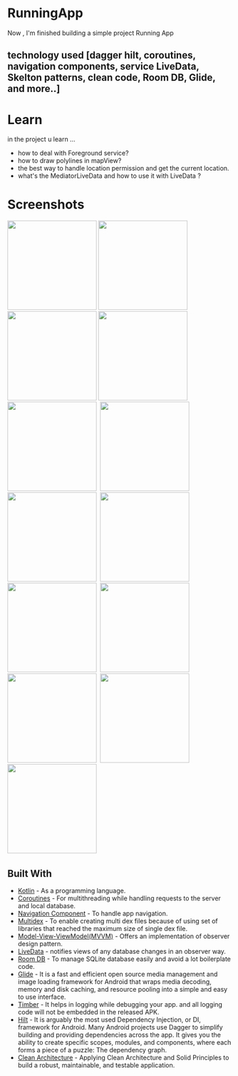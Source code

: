 # RunningApp
Now , I'm finished building a simple project Running App
##  technology used [dagger hilt, coroutines, navigation components, service LiveData, Skelton patterns, clean code, Room DB, Glide, and more..]

#  Learn
 in the project u learn ...
- how to deal with Foreground service?
- how to draw polylines in mapView?
- the best way to handle location permission and get the current location.
- what's the MediatorLiveData and how to use it with LiveData ?
# Screenshots

<img src="https://user-images.githubusercontent.com/67482991/138246356-b08980b4-33e0-4590-a846-d27a8b1483c5.png" width="200">&nbsp;<img src="(https://user-images.githubusercontent.com/67482991/138246384-e8cb1de9-1c58-4384-9058-bd6c62feae00.png" width="200">&nbsp;<img src="(https://user-images.githubusercontent.com/67482991/138246410-0532b286-51ed-46e2-a6c5-59862bd1b991.png" width="200">
<img src="https://user-images.githubusercontent.com/67482991/138246421-0c878c35-a788-419e-a3a5-71269aacacd9.png" width="200">&nbsp;
<img src="https://user-images.githubusercontent.com/67482991/138246425-ef744a8c-d3cd-4a8d-a82d-574d72954121.png" width="200">&nbsp;
<img src="https://user-images.githubusercontent.com/67482991/138246439-8d18f195-2bc7-42af-9301-605bf8704eb8.png" width="200">&nbsp;
<img src="https://user-images.githubusercontent.com/67482991/138246450-9679cc2c-1071-47bd-90fa-696b4c118103.png" width="200">&nbsp;
<img src="https://user-images.githubusercontent.com/67482991/138246484-41ae6f34-35ea-4061-836a-4df4b20a8657.png" width="200">&nbsp;
<img src="https://user-images.githubusercontent.com/67482991/138246498-147e176a-a6cb-4e95-b9d5-f5c605e0c6fb.png" width="200">&nbsp;
<img src="https://user-images.githubusercontent.com/67482991/138246510-a70a1227-7df6-4335-91c6-84fcfe251818.png" width="200">&nbsp;
<img src="https://user-images.githubusercontent.com/67482991/138246529-02b9e93b-64ff-42bd-a3af-4e9545fb636a.png" width="200">&nbsp;
<img src="https://user-images.githubusercontent.com/67482991/138246545-f373cb38-a089-4ccd-b248-6b7e14d2ef93.png" width="200">&nbsp;
<img src="https://user-images.githubusercontent.com/67482991/138246556-596a09cf-246a-4279-a831-49fb99a412fc.png" width="200">&nbsp;
## Built With

* [Kotlin](https://kotlinlang.org) - As a programming language.
* [Coroutines](https://developer.android.com/kotlin/coroutines) - For multithreading while handling requests to the server and local database.
* [Navigation Component](https://developer.android.com/guide/navigation/navigation-getting-started) - To handle app navigation.
* [Multidex](https://developer.android.com/studio/build/multidex) - To enable creating multi dex files because of using set of libraries that reached the maximum size of single dex file.
* [Model-View-ViewModel(MVVM)](https://developer.android.com/topic/architecture) - Offers an implementation of observer design pattern.
* [LiveData](https://developer.android.com/topic/libraries/architecture/livedata) - notifies views of any database changes in an observer way.
* [Room DB](https://developer.android.com/training/data-storage/room) - To manage SQLite database easily and avoid a lot boilerplate code.
* [Glide](https://github.com/bumptech/glide) - It is a fast and efficient open source media management and image loading framework for Android that wraps media decoding, memory and disk caching, and resource pooling into a simple and easy to use interface.
* [Timber](https://github.com/JakeWharton/timber) - It helps in logging while debugging your app. and all logging code will not be embedded in the released APK.
* [Hilt](https://developer.android.com/training/dependency-injection/hilt-android) - It is arguably the most used Dependency Injection, or DI, framework for Android. Many Android projects use Dagger to simplify building and providing dependencies across the app. It gives you the ability to create specific scopes, modules, and components, where each forms a piece of a puzzle: The dependency graph.
* [Clean Architecture](https://www.raywenderlich.com/3595916-clean-architecture-tutorial-for-android-getting-started) - Applying Clean Architecture and Solid Principles to build a robust, maintainable, and testable application.
